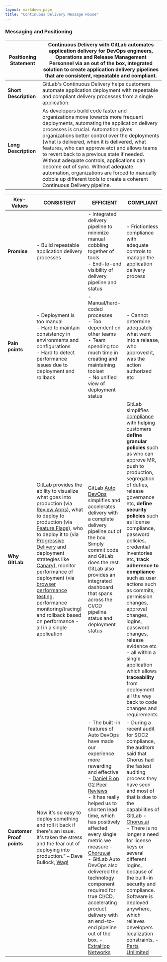 ```yaml
---
layout: markdown_page
title: "Continuous Delivery Message House"
---
```


### Messaging and Positioning

| **Positioning Statement** | Continuous Delivery with GitLab automates application delivery for DevOps engineers, Operations and Release Management Personnel via an out of the box, integrated solution to create application delivery pipelines that are consistent, repeatable and compliant. |
|------------------------|-------------------------------------------------------------------------|
| **Short Description** | GitLab's Continuous Delivery helps customers automate application deployment with repeatable and compliant delivery processes from a single application. |
| **Long Description** | As developers build code faster and organizations move towards more frequent deployments, automating the application delivery processes is crucial. Automation gives organizations better control over the deployments (what is delivered, when it is delivered, what features, who can approve etc) and allows teams to revert back to a previous state if needed. Without adequate controls, applications can become out of sync. Without adequate automation, organizations are forced to manually cobble up different tools to create a coherent Continuous Delivery pipeline. |

| **Key-Values** | CONSISTENT | EFFICIENT | COMPLIANT |
|--------------|----------------------------------------------------------|--------------|--------------|
| **Promise** | - Build repeatable application delivery processes  | - Integrated delivery pipeline to minimize manual cobbling together of tools <br> - End-to-end visibility of delivery pipeline and status | - Frictionless compliance with adequate controls to manage the application delivery process |
| **Pain points** | - Deployment is too manual <br> - Hard to maintain consistency in environments and configurations <br> - Hard to detect performance issues due to deployment and rollback  | - Manual/hard-coded processes <br> - Too dependent on other teams <br> - Team spending too much time in creating and maintaining toolset <br> - No unified view of deployment status | - Cannot determine adequately what went into a release, who approved it, was the action authorized etc |
| **Why GitLab** | GitLab provides the ability to visualize what goes into production (via [Review Apps](https://docs.gitlab.com/ee/ci/review_apps/)), what to deploy to production (via [Feature Flags](https://docs.gitlab.com/ee/operations/feature_flags.html)), who to deploy it to (via [Progressive Delivery](https://docs.gitlab.com/ee/ci/environments/incremental_rollouts.html) and deployment strategies like [Canary](https://docs.gitlab.com/ee/user/project/canary_deployments.html)), monitor performance of deployment (via [browser performance testing](https://docs.gitlab.com/ee/user/project/merge_requests/browser_performance_testing.html), performance monitoring/tracing) and rollback based on performance - all in a single application	 | GitLab [Auto DevOps](https://docs.gitlab.com/ee/topics/autodevops/index.html) simplifies and accelerates delivery with a complete delivery pipeline out of the box. Simply commit code and GitLab does the rest. GitLab also provides an integrated dashboard that spans across the CI/CD pipeline status and deployment status | GitLab simplifies [compliance](https://docs.gitlab.com/ee/administration/compliance.html#compliance-features) with helping customers **define granular policies** such as who can approve MR, push to production, segregation of duties, release governance etc, **define security policies** such as license compliance, password policies, credential inventories etc, **track adherence to compliance** such as  user actions such as commits, permission changes, approval changes, logins, password changes, release evidence etc - all within a single application which allows **traceability** from deployment all the way back to code changes and requirements |
| **Customer Proof points** | Now it's so easy to deploy something and roll it back if there's an issue. It's taken the stress and the fear out of deploying into production.” – Dave Bullock, [Wag!](https://about.gitlab.com/blog/2019/01/16/wag-labs-blog-post/) | - The built-in features of Auto DevOps have made our experience more rewarding and effective - [Daniel B on G2 Peer Reviews](https://www.g2.com/products/gitlab/reviews/gitlab-review-572450)<br/> - It has really helped us to shorten lead time, which has positively affected every single metric we measure - [Chorus.ai](https://about.gitlab.com/customers/chorus/) <br/> - GitLab Auto DevOps also delivered the technology component required for true CI/CD, accelerating product delivery with an end-to-end pipeline out of the box. - [ExtraHop Networks](https://about.gitlab.com/customers/extra-hop-networks/) | - During a recent audit for SOC2 compliance, the auditors said that Chorus had the fastest auditing process they have seen and most of that is due to the capabilities of GitLab - [Chorus.ai](https://about.gitlab.com/customers/chorus/) <br/> - There is no longer a need for license keys or several different logins, because of the built-in security and compliance. Software is deployed anywhere, which relieves developers localization constraints. - [Parts Unlimited](https://about.gitlab.com/customers/parts_unlimited/) |

